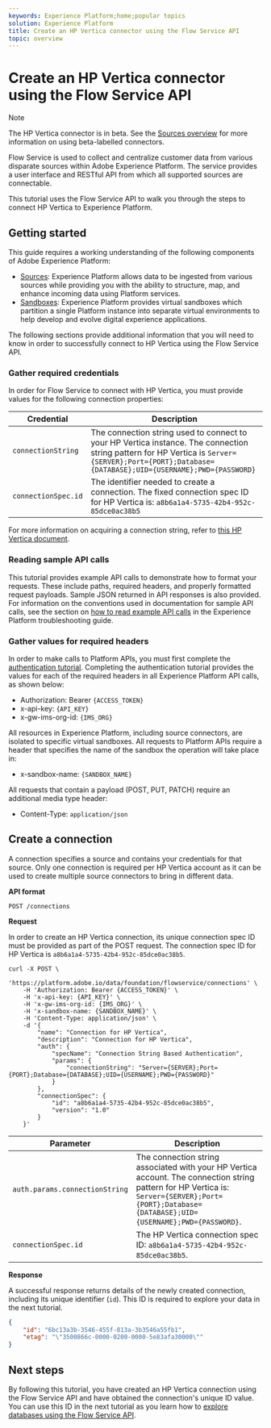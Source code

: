 ```yaml
---
keywords: Experience Platform;home;popular topics
solution: Experience Platform
title: Create an HP Vertica connector using the Flow Service API
topic: overview
---
```


# Create an HP Vertica connector using the Flow Service API

>[!NOTE]
>The HP Vertica connector is in beta. See the [Sources overview](../../../../home.md#terms-and-conditions) for more information on using beta-labelled connectors.

Flow Service is used to collect and centralize customer data from various disparate sources within Adobe Experience Platform. The service provides a user interface and RESTful API from which all supported sources are connectable.

This tutorial uses the Flow Service API to walk you through the steps to connect HP Vertica to Experience Platform.

## Getting started

This guide requires a working understanding of the following components of Adobe Experience Platform:

- [Sources](https://docs.adobe.com/content/help/en/experience-platform/source-connectors/home.html): Experience Platform allows data to be ingested from various sources while providing you with the ability to structure, map, and enhance incoming data using Platform services.
- [Sandboxes](https://docs.adobe.com/content/help/en/experience-platform/sandbox/home.html): Experience Platform provides virtual sandboxes which partition a single Platform instance into separate virtual environments to help develop and evolve digital experience applications.

The following sections provide additional information that you will need to know in order to successfully connect to HP Vertica using the Flow Service API.

### Gather required credentials

In order for Flow Service to connect with HP Vertica, you must provide values for the following connection properties:

| Credential | Description |
| ---------- | ----------- |
| `connectionString` | The connection string used to connect to your HP Vertica instance. The connection string pattern for HP Vertica is `Server={SERVER};Port={PORT};Database={DATABASE};UID={USERNAME};PWD={PASSWORD}` |
| `connectionSpec.id` | The identifier needed to create a connection. The fixed connection spec ID for HP Vertica is: `a8b6a1a4-5735-42b4-952c-85dce0ac38b5` |

For more information on acquiring a connection string, refer to [this HP Vertica document](https://www.vertica.com/docs/9.2.x/HTML/Content/Authoring/ConnectingToVertica/ClientJDBC/CreatingAndConfiguringAConnection.htm).

### Reading sample API calls

This tutorial provides example API calls to demonstrate how to format your requests. These include paths, required headers, and properly formatted request payloads. Sample JSON returned in API responses is also provided. For information on the conventions used in documentation for sample API calls, see the section on [how to read example API calls](https://docs.adobe.com/content/help/en/experience-platform/landing/troubleshooting.html#reading-example-api-calls) in the Experience Platform troubleshooting guide.

### Gather values for required headers

In order to make calls to Platform APIs, you must first complete the [authentication tutorial](https://docs.adobe.com/content/help/en/experience-platform/tutorials/authentication.html). Completing the authentication tutorial provides the values for each of the required headers in all Experience Platform API calls, as shown below:

- Authorization: Bearer `{ACCESS_TOKEN}`
- x-api-key: `{API_KEY}`
- x-gw-ims-org-id: `{IMS_ORG}`

All resources in Experience Platform, including source connectors, are isolated to specific virtual sandboxes. All requests to Platform APIs require a header that specifies the name of the sandbox the operation will take place in:

- x-sandbox-name: `{SANDBOX_NAME}`

All requests that contain a payload (POST, PUT, PATCH) require an additional media type header:

- Content-Type: `application/json`

## Create a connection

A connection specifies a source and contains your credentials for that source. Only one connection is required per HP Vertica account as it can be used to create multiple source connectors to bring in different data.

**API format**

```http
POST /connections
```

**Request**

In order to create an HP Vertica connection, its unique connection spec ID must be provided as part of the POST request. The connection spec ID for HP Vertica is `a8b6a1a4-5735-42b4-952c-85dce0ac38b5`.

```shell
curl -X POST \
    'https://platform.adobe.io/data/foundation/flowservice/connections' \
    -H 'Authorization: Bearer {ACCESS_TOKEN}' \
    -H 'x-api-key: {API_KEY}' \
    -H 'x-gw-ims-org-id: {IMS_ORG}' \
    -H 'x-sandbox-name: {SANDBOX_NAME}' \
    -H 'Content-Type: application/json' \
    -d '{
        "name": "Connection for HP Vertica",
        "description": "Connection for HP Vertica",
        "auth": {
            "specName": "Connection String Based Authentication",
            "params": {
                "connectionString": "Server={SERVER};Port={PORT};Database={DATABASE};UID={USERNAME};PWD={PASSWORD}"
            }
        },
        "connectionSpec": {
            "id": "a8b6a1a4-5735-42b4-952c-85dce0ac38b5",
            "version": "1.0"
        }
    }'
```

| Parameter | Description |
| --------- | ----------- |
| `auth.params.connectionString` | The connection string associated with your HP Vertica account. The connection string pattern for HP Vertica is: `Server={SERVER};Port={PORT};Database={DATABASE};UID={USERNAME};PWD={PASSWORD}`. |
| `connectionSpec.id` | The HP Vertica connection spec ID: `a8b6a1a4-5735-42b4-952c-85dce0ac38b5`. |

**Response**

A successful response returns details of the newly created connection, including its unique identifier (`id`). This ID is required to explore your data in the next tutorial.

```json
{
    "id": "6bc13a3b-3546-455f-813a-3b3546a55fb1",
    "etag": "\"3500866c-0000-0200-0000-5e83afa30000\""
}
```

## Next steps

By following this tutorial, you have created an HP Vertica connection using the Flow Service API and have obtained the connection's unique ID value. You can use this ID in the next tutorial as you learn how to [explore databases using the Flow Service API](../../explore/database-nosql.md).
